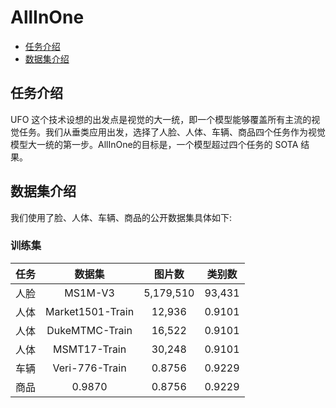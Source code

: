 # AllInOne

- [任务介绍](#任务介绍)
- [数据集介绍](#数据集介绍)

## 任务介绍
UFO 这个技术设想的出发点是视觉的大一统，即一个模型能够覆盖所有主流的视觉任务。我们从垂类应用出发，选择了人脸、人体、车辆、商品四个任务作为视觉模型大一统的第一步。AllInOne的目标是，一个模型超过四个任务的 SOTA 结果。

## 数据集介绍
我们使用了脸、人体、车辆、商品的公开数据集具体如下:

### 训练集

| **任务**                      | **数据集**                     | **图片数**                     | **类别数**                     |
| :-----------------------------| :----------------------------: | :----------------------------: | :----------------------------: |
| 人脸                          |           MS1M-V3              |           5,179,510            |           93,431               |
| 人体                          |           Market1501-Train     |           12,936               |           0.9101               |
| 人体                          |           DukeMTMC-Train       |           16,522               |           0.9101               |
| 人体                          |           MSMT17-Train         |           30,248               |           0.9101               |
| 车辆                          |           Veri-776-Train       |           0.8756               |           0.9229               |
| 商品                          |           0.9870               |           0.8756               |           0.9229               |
